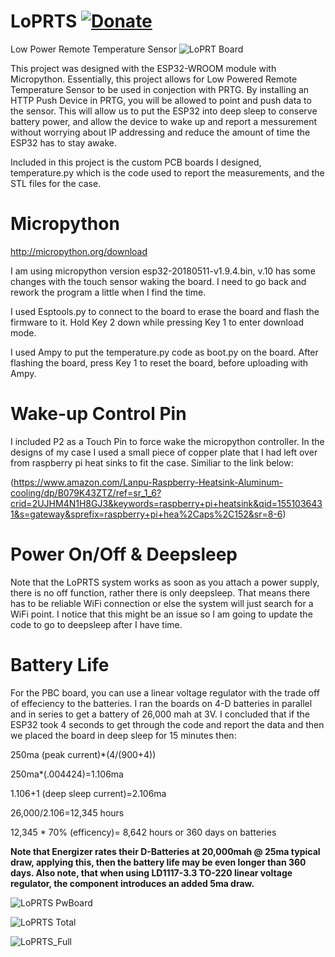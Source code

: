 # LoPRTS [![Donate](https://img.shields.io/badge/Donate-PayPal-green.svg)](https://www.paypal.com/cgi-bin/webscr?cmd=_donations&business=TZJP4R4BUD6JA&currency_code=USD&source=url)

Low Power Remote Temperature Sensor
![LoPRT Board](https://github.com/cj667113/LoPRTS/blob/master/LoPRTS_Photos/LoPRTS_board_1.png?raw=true)

This project was designed with the ESP32-WROOM module with Micropython. Essentially, this project allows for Low Powered Remote Temperature Sensor to be used in conjection with PRTG. By installing an HTTP Push Device in PRTG, you will be allowed to point and push data to the sensor. This will allow us to put the ESP32 into deep sleep to conserve battery power, and allow the device to wake up and report a messurement without worrying about IP addressing and reduce the amount of time the ESP32 has to stay awake.

Included in this project is the custom PCB boards I designed, temperature.py which is the code used to report the measurements, and the STL files for the case.

# Micropython
http://micropython.org/download

I am using micropython version esp32-20180511-v1.9.4.bin, v.10 has some changes with the touch sensor waking the board. I need to go back and rework the program a little when I find the time.

I used Esptools.py to connect to the board to erase the board and flash the firmware to it. Hold Key 2 down while pressing Key 1 to enter download mode.

I used Ampy to put the temperature.py code as boot.py on the board. After flashing the board, press Key 1 to reset the board, before uploading with Ampy.

# Wake-up Control Pin
I included P2 as a Touch Pin to force wake the micropython controller. In the designs of my case I used a small piece of copper plate that I had left over from raspberry pi heat sinks to fit the case. Similiar to the link below:

(https://www.amazon.com/Lanpu-Raspberry-Heatsink-Aluminum-cooling/dp/B079K43ZTZ/ref=sr_1_6?crid=2UJHM4N1H8GJ3&keywords=raspberry+pi+heatsink&qid=1551036431&s=gateway&sprefix=raspberry+pi+hea%2Caps%2C152&sr=8-6)

# Power On/Off & Deepsleep
Note that the LoPRTS system works as soon as you attach a power supply, there is no off function, rather there is only deepsleep. That means there has to be reliable WiFi connection or else the system will just search for a WiFi point. I notice that this might be an issue so I am going to update the code to go to deepsleep after I have time. 

# Battery Life
For the PBC board, you can use a linear voltage regulator with the trade off of effeciency to the batteries. I ran the boards on 4-D batteries in parallel and in series to get a battery of 26,000 mah at 3V. I concluded that if the ESP32 took 4 seconds to get through the code and report the data and then we placed the board in deep sleep for 15 minutes then:

250ma (peak current)*(4/(900+4))
<p>250ma*(.004424)=1.106ma
<p>1.106+1 (deep sleep current)=2.106ma
<p>26,000/2.106=12,345 hours
<p>12,345 * 70% (efficency)= 8,642 hours or 360 days on batteries

**Note that Energizer rates their D-Batteries at 20,000mah @ 25ma typical draw, applying this, then the battery life may be even longer than 360 days. Also note, that when using LD1117-3.3 TO-220 linear voltage regulator, the component introduces an added 5ma draw.**

![LoPRTS PwBoard](https://github.com/cj667113/LoPRTS/blob/master/LoPRTS_Photos/IMG_20190122_004254437.jpg?raw=true)

![LoPRTS Total](https://github.com/cj667113/LoPRTS/blob/master/LoPRTS_Photos/IMG_20190122_004202089.jpg?raw=true)

![LoPRTS_Full](https://github.com/cj667113/LoPRTS/blob/master/LoPRTS_Photos/IMG_20190118_013232048.jpg?raw=true)
